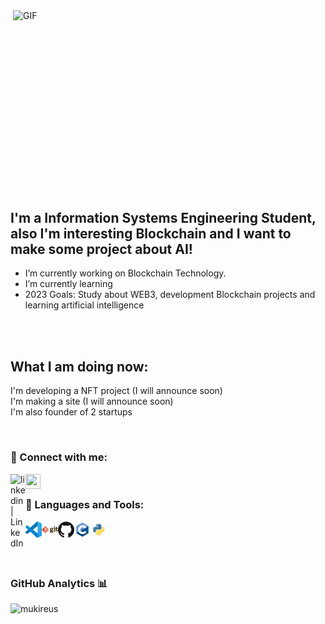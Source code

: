 <img align="right" alt="GIF" src="https://github.com/abhisheknaiidu/abhisheknaiidu/blob/master/code.gif?raw=true" width="500" height="320" />

## I'm a Information Systems Engineering Student, also I'm interesting Blockchain and I want to make some project about AI!
-  I’m currently working on Blockchain Technology.
-  I’m currently learning 
-  2023 Goals: Study about WEB3, development Blockchain projects and learning artificial intelligence 
<br />
<br />

##  What I am doing now:
I'm developing a NFT project (I will announce soon)<br />
I'm making a site (I will announce soon)<br />
I'm also founder of 2 startups

<br />

### 📩 Connect with me:

[<img align="left" alt="linkedin | LinkedIn" width="24px" src="https://raw.githubusercontent.com/peterthehan/peterthehan/master/assets/linkedin.svg" />][linkedin]
[<img align="left" height="24" width="24" src="https://cdn.jsdelivr.net/npm/simple-icons@v4/icons/gmail.svg" />][gmail]

<br />

### 🔧 Languages and Tools:

[<img align="left" alt="Visual Studio Code" width="26px" src="https://raw.githubusercontent.com/github/explore/80688e429a7d4ef2fca1e82350fe8e3517d3494d/topics/visual-studio-code/visual-studio-code.png" />][vsCode]
[<img align="left" alt="Git" width="26px" src="https://raw.githubusercontent.com/github/explore/80688e429a7d4ef2fca1e82350fe8e3517d3494d/topics/git/git.png" />][git]
[<img align="left" alt="GitHub" width="26px" src="https://raw.githubusercontent.com/github/explore/78df643247d429f6cc873026c0622819ad797942/topics/github/github.png" />][github]
[<img align="left" alt="Flutter" width="26px" src="https://raw.githubusercontent.com/github/explore/f3e22f0dca2be955676bc70d6214b95b13354ee8/topics/c/c.png" />][C]
[<img align="left" alt="Python" width="26px" src="https://raw.githubusercontent.com/github/explore/cebd63002168a05a6a642f309227eefeccd92950/topics/python/python.png" />][python]
<br />




<br />
<br />



### GitHub Analytics 📊

  <img height="180em" align="left" src="https://github-readme-stats.vercel.app/api/top-langs?username=erayeren13&show_icons=true&locale=en&layout=compact&langs_count=8&theme=radical" alt="mukireus"/>
</a>

<br />



[linkedin]: https://www.linkedin.com/in/erayeren-ee/
[medium]: https://medium.com/@iamsquanching
[gmail]: mailto:mail@erayeren.com
[C]: https://www.open-std.org/jtc1/sc22/wg14/
[vsCode]: https://code.visualstudio.com/
[git]: https://git-scm.com/
[github]: https://github.com/erayeren13
[python]: https://www.python.org/


